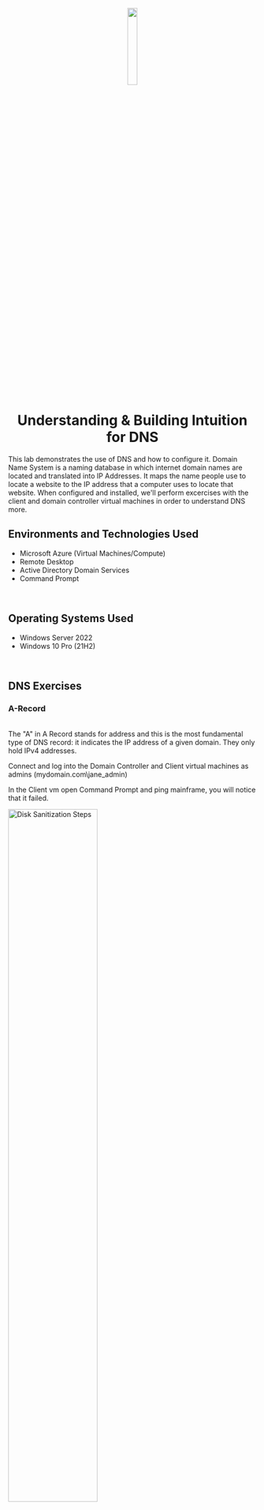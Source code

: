 <p align="center">
<img src="https://github.com/ColtonTrauCC/dns/assets/147654000/8efa60be-b00d-4932-9438-3a8640ff3cd5" height = 20% width = 20%/>
</p>

<h1 align = "center">Understanding & Building Intuition for DNS</h1>
This lab demonstrates the use of DNS and how to configure it. Domain Name System is a naming database in which internet domain names are located and translated into IP Addresses. It maps the name people use to locate a website to the IP address that a computer uses to locate that website. When configured and installed, we'll perform excercises with the client and domain controller virtual machines in order to understand DNS more.
<br />

<h2>Environments and Technologies Used</h2>
<ul>
  <li>Microsoft Azure (Virtual Machines/Compute)</li>
  <li>Remote Desktop</li>
  <li>Active Directory Domain Services</li>
  <li>Command Prompt</li>
</ul>

<br />

<h2>Operating Systems Used</h2>
<ul>
  <li>Windows Server 2022</li>
  <li>Windows 10 Pro (21H2)</li>
</ul>

<br />

<h2>DNS Exercises</h2>


<h3>A-Record</h3>

</ul>

<br />
The "A" in A Record stands for address and this is the most fundamental type of DNS record: it indicates the IP address of a given domain. They only hold IPv4 addresses.
</p>
Connect and log into the Domain Controller and Client virtual machines as admins (mydomain.com\jane_admin)
<p>
In the Client vm open Command Prompt and ping mainframe, you will notice that it failed.
</p>
<img src="https://i.imgur.com/wYl4OlK.png" height="60%" width="60%" alt="Disk Sanitization Steps"/>
<p>
To understand what happens in this process:
<ol>
<li>Client-1 first checks the local cache, (does it know who mainframe is, when it doesen't find anything in there) no result</li>
<li>It checks the Host File, search for Run and enter C:\windows\system32\drivers\etc\hosts, open with Notepad.</li>
<li>Then it checks DNS server attached to the network interface card, it fails. It will ask DC-1 what is mainframe IP Address.</li>
<li>Finally, the DNS A Records in file are DC-1.mydomain.com - 10.0.0.4. Client-1.mydomain.com - 10.0.0.5.</li>
<li>Client 1 figures out I don't know who this is, DNS server doesen't know. Thats when the error message displays on command prompt that ping failed because it can't find an IP Address to ping.</li>

<p>

To create a DNS A Record go to the Domain Controller vm and open the DNS Manager. In the Server Manager Board go to the domain created within the Forward Lookup Zones tab (mydomain.com)
<p>
Right click on the page and create a New Host (A or AAA). Name the host mainframe and IP Address the same as domain controller. Then Add Host and refresh the DNS server so the new record can be updated.
<p>
<img src="https://i.imgur.com/56KGMBo.png" height="60%" width="60%" alt="Disk Sanitization Steps"/>
<p>
In the Client vm on Command Prompt ping mainframe again, you'll see that its working
<p>  
<img src="https://i.imgur.com/Cn1oveu.png" height="60%" width="60%" alt="Disk Sanitization Steps"/>
<p>
Perform nslookup
<p>
<img src="https://i.imgur.com/pVdQFGL.png" height="60%" width="60%" alt="Disk Sanitization Steps"/>
</p>
</p>

<br />

<h3>Local DNS Cache</h3>

<p>

Go to Domain Controller vm, on mainframe properties edit the IP Address to 8.8.8.8
<p>

</p>
<img src="https://i.imgur.com/naBbQcK.png" height="40%" width="40%" alt="Disk Sanitization Steps"/>
<p>
On the Client vm  ping mainframe, observe that it still pings the mainframes old IP Address, this is because the cache needs to be updated. To see the old cache enter ipconfig /displaydns.
<p>
<img src="https://i.imgur.com/YUKlSZO.png" height="60%" width="60%" alt="Disk Sanitization Steps"/>
<p>
Close command prompt and open it as administrator, enter ipconfig /flushdns. Observe that the cache is empty.
<p>
<img src="https://i.imgur.com/GcGK5cs.png" height="60%" width="60%" alt="Disk Sanitization Steps"/>
<p>
Ping mainframe again, observe the address of the new record. Enter ipconfig /displaydns, observe the A record information
<img src="https://i.imgur.com/WC4kHRH.png" height="60%" width="60%" alt="Disk Sanitization Steps"/>
<p>
</p>

<br />

<h3>CNAME Record</h3>

<p>

<p>
A canonical name (CNAME) record points from a domain to another domain, never to an IP Address.
<p>
To create a DNS A Record go to the Domain Controller vm and open the DNS Manager. In the Server Manager Board go to the domain created within the Forward Lookup Zones tab (mydomain.com)

Right click on the page and create a New Alias (CNAME). Name the alias search and the fully qualified domain name to a website such google. Enter the information and refresh the DNS server so the new record can be updated
<p>
<img src="https://i.imgur.com/vxGCaqR.png" height="60%" width="60%" alt="Disk Sanitization Steps"/>
<p>
As an example I'm going to show a DNS exercise with a combination of A Record, Local DNS Cache, and CNAME. Go to client vm and ping search, observe that it resolves to google which has the ip address
<p>
<img src="https://i.imgur.com/7ZIOgI1.png" height="60%" width="60%" alt="Disk Sanitization Steps"/>
<p>
Open a web browser, like microsoft edge and enter search.mydomain.com. Notice the certificate didn't match, thats why its displaying an error
<p>
<img src="https://i.imgur.com/ctlitY8.png" height="60%" width="60%" alt="Disk Sanitization Steps"/>
<p>
Enter ipconfig /displaydns, notice theres too much cache. Then enter ipconfig /flushdns to clear it out. Ping search again and enter ipconfig /flushdns. Then ipconfig /displaydns, observe the results
<p>
<img src="https://i.imgur.com/d34gHA8.png" height="60%" width="60%" alt="Disk Sanitization Steps"/>
<p>
This is the conclusion of the lab
